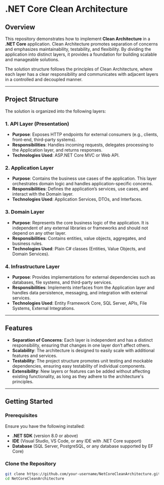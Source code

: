 # .NET Core Clean Architecture

## Overview

This repository demonstrates how to implement **Clean Architecture** in a **.NET Core** application. Clean Architecture promotes separation of concerns and emphasizes maintainability, testability, and flexibility. By dividing the application into distinct layers, it provides a foundation for building scalable and manageable solutions.

The solution structure follows the principles of Clean Architecture, where each layer has a clear responsibility and communicates with adjacent layers in a controlled and decoupled manner.

---

## Project Structure

The solution is organized into the following layers:

### 1. **API Layer (Presentation)**
   - **Purpose**: Exposes HTTP endpoints for external consumers (e.g., clients, front-end, third-party systems).
   - **Responsibilities**: Handles incoming requests, delegates processing to the Application layer, and returns responses.
   - **Technologies Used**: ASP.NET Core MVC or Web API.

### 2. **Application Layer**
   - **Purpose**: Contains the business use cases of the application. This layer orchestrates domain logic and handles application-specific concerns.
   - **Responsibilities**: Defines the application’s services, use cases, and interact with the Domain layer.
   - **Technologies Used**: Application Services, DTOs, and Interfaces.

### 3. **Domain Layer**
   - **Purpose**: Represents the core business logic of the application. It is independent of any external libraries or frameworks and should not depend on any other layer.
   - **Responsibilities**: Contains entities, value objects, aggregates, and business rules.
   - **Technologies Used**: Plain C# classes (Entities, Value Objects, and Domain Services).

### 4. **Infrastructure Layer**
   - **Purpose**: Provides implementations for external dependencies such as databases, file systems, and third-party services.
   - **Responsibilities**: Implements interfaces from the Application layer and handles data persistence, messaging, and integration with external services.
   - **Technologies Used**: Entity Framework Core, SQL Server, APIs, File Systems, External Integrations.

---

## Features

- **Separation of Concerns**: Each layer is independent and has a distinct responsibility, ensuring that changes in one layer don’t affect others.
- **Scalability**: The architecture is designed to easily scale with additional features and services.
- **Testability**: The project structure promotes unit testing and mockable dependencies, ensuring easy testability of individual components.
- **Extensibility**: New layers or features can be added without affecting existing functionality, as long as they adhere to the architecture's principles.

---

## Getting Started

### Prerequisites
Ensure you have the following installed:
- **.NET SDK** (version 8.0 or above)
- **IDE** (Visual Studio, VS Code, or any IDE with .NET Core support)
- **Database** (SQL Server, PostgreSQL, or any database supported by EF Core)

### Clone the Repository

```bash
git clone https://github.com/your-username/NetCoreCleanArchitecture.git
cd NetCoreCleanArchitecture
